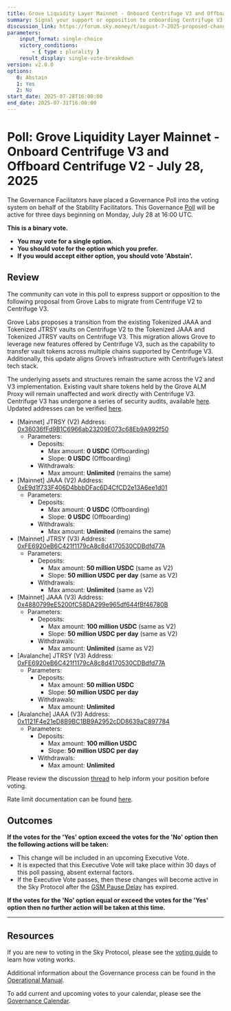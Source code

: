 ```yaml
---
title: Grove Liquidity Layer Mainnet - Onboard Centrifuge V3 and Offboard Centrifuge V2 - July 28, 2025
summary: Signal your support or opposition to onboarding Centrifuge V3 to the Grove Liquidity Layer and offboarding Centrifuge V2.
discussion_link: https://forum.sky.money/t/august-7-2025-proposed-changes-to-grove-for-upcoming-spell/26883
parameters:
    input_format: single-choice
    victory_conditions:
        - { type : plurality }
    result_display: single-vote-breakdown
version: v2.0.0
options:
   0: Abstain
   1: Yes
   2: No
start_date: 2025-07-28T16:00:00
end_date: 2025-07-31T16:00:00
---
```


# Poll: Grove Liquidity Layer Mainnet - Onboard Centrifuge V3 and Offboard Centrifuge V2 - July 28, 2025

The Governance Facilitators have placed a Governance Poll into the voting system on behalf of the Stability Facilitators. This Governance [Poll](https://sky-atlas.powerhouse.io/A.1.10.1_Operational_Weekly_Cycle/b189fa17-57a9-4d4e-9780-0ce4efd94211|0db30308) will be active for three days beginning on Monday, July 28 at 16:00 UTC.

**This is a binary vote.**

- **You may vote for a single option.**
- **You should vote for the option which you prefer.**
- **If you would accept either option, you should vote 'Abstain'.**

## Review

The community can vote in this poll to express support or opposition to the following proposal from Grove Labs to migrate from Centrifuge V2 to Centrifuge V3.

Grove Labs proposes a transition from the existing Tokenized JAAA and Tokenized JTRSY vaults on Centrifuge V2 to the Tokenized JAAA and Tokenized JTRSY vaults on Centrifuge V3. This migration allows Grove to leverage new features offered by Centrifuge V3, such as the capability to transfer vault tokens across multiple chains supported by Centrifuge V3. Additionally, this update aligns Grove’s infrastructure with Centrifuge’s latest tech stack.

The underlying assets and structures remain the same across the V2 and V3 implementation. Existing vault share tokens held by the Grove ALM Proxy will remain unaffected and work directly with Centrifuge V3. Centrifuge V3 has undergone a series of security audits, available [here](https://docs.centrifuge.io/developer/protocol/security/). Updated addresses can be verified [here](https://docs.centrifuge.io/developer/protocol/deployments/).

- [Mainnet] JTRSY (V2) Address: [0x36036fFd9B1C6966ab23209E073c68Eb9A992f50](https://etherscan.io/address/0x36036fFd9B1C6966ab23209E073c68Eb9A992f50)
    - Parameters:
        - Deposits:
            - Max amount: **0 USDC** (Offboarding)
            - Slope: **0 USDC** (Offboarding)
        - Withdrawals:
            - Max amount: **Unlimited** (remains the same)
- [Mainnet] JAAA (V2) Address: [0xE9d1f733F406D4bbbDFac6D4CfCD2e13A6ee1d01](https://etherscan.io/address/0xE9d1f733F406D4bbbDFac6D4CfCD2e13A6ee1d01)
    - Parameters:
        - Deposits:
            - Max amount: **0 USDC** (Offboarding)
            - Slope: **0 USDC** (Offboarding)
        - Withdrawals:
            - Max amount: **Unlimited** (remains the same)
- [Mainnet] JTRSY (V3) Address: [0xFE6920eB6C421f1179cA8c8d4170530CDBdfd77A](https://etherscan.io/address/0xFE6920eB6C421f1179cA8c8d4170530CDBdfd77A)
    - Parameters:
        - Deposits:
            - Max amount: **50 million USDC** (same as V2)
            - Slope: **50 million USDC per day** (same as V2)
        - Withdrawals:
            - Max amount: **Unlimited** (same as V2)
- [Mainnet] JAAA (V3) Address: [0x4880799eE5200fC58DA299e965df644fBf46780B](https://etherscan.io/address/0x4880799eE5200fC58DA299e965df644fBf46780B)
    - Parameters:
        - Deposits:
            - Max amount: **100 million USDC** (same as V2)
            - Slope: **50 million USDC per day** (same as V2)
        - Withdrawals:
            - Max amount: **Unlimited** (same as V2)
- [Avalanche] JTRSY (V3) Address: [0xFE6920eB6C421f1179cA8c8d4170530CDBdfd77A](https://snowtrace.io/address/0xFE6920eB6C421f1179cA8c8d4170530CDBdfd77A)
    - Parameters:
        - Deposits:
            - Max amount: **50 million USDC**
            - Slope: **50 million USDC per day**
        - Withdrawals:
            - Max amount: **Unlimited**
- [Avalanche] JAAA (V3) Address: [0x1121F4e21eD8B9BC1BB9A2952cDD8639aC897784](https://snowtrace.io/address/0x1121F4e21eD8B9BC1BB9A2952cDD8639aC897784)
    - Parameters:
        - Deposits:
            - Max amount: **100 million USDC**
            - Slope: **50 million USDC per day**
        - Withdrawals:
            - Max amount: **Unlimited**

Please review the discussion [thread](https://forum.sky.money/t/august-7-2025-proposed-changes-to-grove-for-upcoming-spell/26883) to help inform your position before voting.

Rate limit documentation can be found [here](https://docs.spark.fi/dev/spark-liquidity-layer/spark-alm-controller#rate-limits).

## Outcomes

**If the votes for the 'Yes' option exceed the votes for the 'No' option then the following actions will be taken:**

- This change will be included in an upcoming Executive Vote.
- It is expected that this Executive Vote will take place within 30 days of this poll passing, absent external factors.
- If the Executive Vote passes, then these changes will become active in the Sky Protocol after the [GSM Pause Delay](https://sky-atlas.powerhouse.io/A.1.9.2.1_Pause_Delay/a98b8227-95f6-4711-9d8d-f52cbc6ad2d0|0db30758e055) has expired.

**If the votes for the 'No' option equal or exceed the votes for the 'Yes' option then no further action will be taken at this time.**

---

## Resources

If you are new to voting in the Sky Protocol, please see the [voting guide](https://manual.makerdao.com/governance/voting-in-makerdao/on-chain-governance) to learn how voting works.

Additional information about the Governance process can be found in the [Operational Manual](https://manual.makerdao.com).

To add current and upcoming votes to your calendar, please see the [Governance Calendar](https://manual.makerdao.com/makerdao/calendars/governance-calendar).
